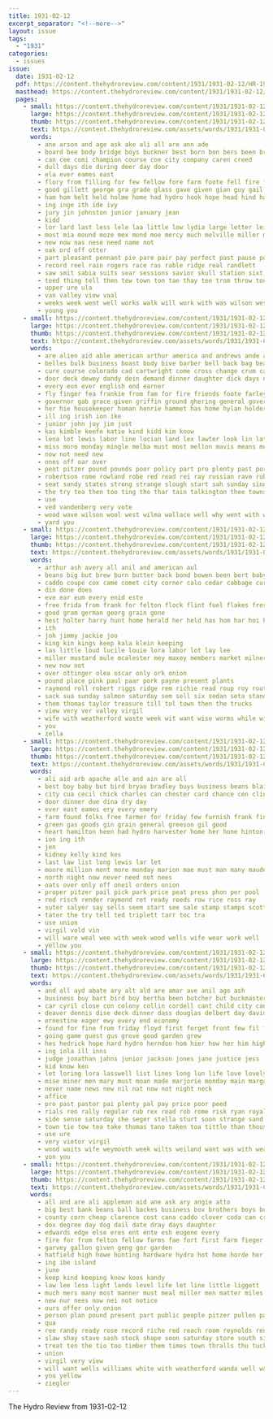 ```yaml
---
title: 1931-02-12
excerpt_separator: "<!--more-->"
layout: issue
tags:
  - "1931"
categories:
  - issues
issue:
  date: 1931-02-12
  pdf: https://content.thehydroreview.com/content/1931/1931-02-12/HR-1931-02-12.pdf
  masthead: https://content.thehydroreview.com/content/1931/1931-02-12/masthead/HR-1931-02-12.jpg
  pages:
    - small: https://content.thehydroreview.com/content/1931/1931-02-12/small/HR-1931-02-12-01.jpg
      large: https://content.thehydroreview.com/content/1931/1931-02-12/large/HR-1931-02-12-01.jpg
      thumb: https://content.thehydroreview.com/content/1931/1931-02-12/thumbnails/HR-1931-02-12-01.jpg
      text: https://content.thehydroreview.com/assets/words/1931/1931-02-12/HR-1931-02-12-01.txt
      words:
        - ane arson and age ask ake ali all are ann ade
        - board bee body bridge boys buckner best born bon bers been brought beg both biter bradley
        - can cee comi champion course coe city company caren creed
        - dull days die during deer day door
        - ela ever eames east
        - flory from filling for few fellow fore farm foote fell fire found follo face
        - good gillett george gra grade glass gave given gian guy gail
        - ham hom helt held holme home had hydro hook hope head hind hard hal helps half helen has
        - ing inge ith ide ivy
        - jury jin johnston junior january jean
        - kidd
        - lor lard last less lele laa little low lydia large letter leia lover lincoln leath ler lowe
        - most mia mound moze mex mond moe mercy much melville miller mak matter march more man miles
        - new now nas nese need name not
        - oak ord off otter
        - part pleasant pennant pie pare pair pay perfect past pause por
        - record reel rain rogers race ras rable ridge real randlett
        - saw smit sabia suits sear sessions savior skull station sixt shan short second schools sumner sat school sting sony soar sang struth state shing show
        - teed thing tell then tew town ton tae thay tee trom throw tous tane the
        - upper ure ula
        - van valley view vaal
        - weeks week went well works walk will work with was wilson west
        - young you
    - small: https://content.thehydroreview.com/content/1931/1931-02-12/small/HR-1931-02-12-02.jpg
      large: https://content.thehydroreview.com/content/1931/1931-02-12/large/HR-1931-02-12-02.jpg
      thumb: https://content.thehydroreview.com/content/1931/1931-02-12/thumbnails/HR-1931-02-12-02.jpg
      text: https://content.thehydroreview.com/assets/words/1931/1931-02-12/HR-1931-02-12-02.txt
      words:
        - are alien aid able american arthur america and andrews ande allie ayres all ave adams auen ani art army adle amer alabi
        - belles bulk business boast body bive barber bell back bag beans bert bers bickell betty becker browne but bridge best been bertha bring bros butler
        - cure course colorado cad cartwright come cross change crum catching cop crimes credit chittenden can coffee claude county cook courage city curtain counter cromwell cast car cox
        - door deck dewey dandy dein demand dinner daughter dick days deep detweiler diss despot dunnington day during dicks dan
        - every eon ever english end earner
        - fly finger fea frankie from fam for fire friends foote farley forrest first faith few folsom
        - governor gab grace given griffin ground ghering general govern gore getting george games garlic garvey
        - her hie housekeeper human henrie hammet has home hylan holderman harry hyland hot had hydro husband him hafer harris harold hopewell hour holmes helmuth henry hone herndon harder house
        - ill ing irish ion ike
        - junior john joy jim just
        - kas kimble keefe katie kind kidd kim know
        - lena lot lewis labor line lucian land lex lawter look lin latin lyle laws late lose love lucille left like law lows lero later lack latia large last
        - miss moro monday mingle melba must most mellon mavis means moseley mar madero mill mosel murray mail min miles maxton more marines mire maine miller man many mealy moc morning mur
        - now not need new
        - ones off oar over
        - pent pitzer pound pounds poor policy part pro plenty past pork prince per pla pulling politi pure pancake place people pins peoples
        - robertson rome rowland robe red read rei ray russian rave ruby ran run roy rec
        - seat sandy states strong strange slough start sah sunday sing shake seems store second send sock sister ster sam special super six such stoops south stout slagell stutzman smedley shell sheriff stole state son street stimson smiles southern stay say saturday
        - the try tea then too ting tho thar tain talkington thee towns than talk tar tam them ted thing
        - use
        - ved vandenberg very vote
        - wood wave wilson wool west wilma wallace well why went with week will weatherford was wales wares werk word woosley while wife way
        - yard you
    - small: https://content.thehydroreview.com/content/1931/1931-02-12/small/HR-1931-02-12-03.jpg
      large: https://content.thehydroreview.com/content/1931/1931-02-12/large/HR-1931-02-12-03.jpg
      thumb: https://content.thehydroreview.com/content/1931/1931-02-12/thumbnails/HR-1931-02-12-03.jpg
      text: https://content.thehydroreview.com/assets/words/1931/1931-02-12/HR-1931-02-12-03.txt
      words:
        - arthur ash avery all anil and american aul
        - beans big but brew burn butter back bond bowen been bert baby ben beck beams best burns book buy
        - caddo coupe cox came comet city corner calo cedar cabbage cure carl cody crissman call cost
        - din done does
        - eve ear eum every enid este
        - free frida from frank for felton flock flint fuel flakes fresh frost fry
        - good gram german georg grain gone
        - hest holter harry hunt home herald her held has hom har hoi hydro
        - ith
        - joh jimmy jackie joo
        - king kin kings keep kala klein keeping
        - las little loud lucile louie lora labor lot lay lee
        - miller mustard mule mcalester mey maxey members market milner money march most mille mon mound marion mich many mis meg mil
        - new now not
        - over ottinger olea oscar only ork onion
        - pound place pink paul paar pork payne present plants
        - raymond roll robert riggs ridge rem richie read roup roy route rice
        - sack sua sunday salmon saturday sem sell six sedan seta standard small spark see sting special super sport sie stay school sane store simple
        - them thomas taylor treasure till tol town then the trucks
        - view very ver valley virgil
        - wife with weatherford waste week wit want wise worms while wiser white will wheat weight well work
        - you
        - zella
    - small: https://content.thehydroreview.com/content/1931/1931-02-12/small/HR-1931-02-12-04.jpg
      large: https://content.thehydroreview.com/content/1931/1931-02-12/large/HR-1931-02-12-04.jpg
      thumb: https://content.thehydroreview.com/content/1931/1931-02-12/thumbnails/HR-1931-02-12-04.jpg
      text: https://content.thehydroreview.com/assets/words/1931/1931-02-12/HR-1931-02-12-04.txt
      words:
        - ali aid arb apache alle and ain are all
        - best boy baby but bird bryan bradley buys business beans blaine book bank buy busi beach
        - city cua cecil chick charles can chester card chance cen clinton course chic caller coffer craig company courts comes
        - door dinner due dina dry day
        - ever east eames ery every emery
        - farm found folks free farmer for friday few furnish frank fin
        - green gas goods gin grain general greeson gil good
        - heart hamilton heen had hydro harvester home her hone hinton hard hint hook half has homa henke hibbs
        - ion ing ith
        - jen
        - kidney kelly kind kes
        - last law list long lewis lar let
        - moore million mont more monday marion mae must man many maude made mccormick miller men
        - north night now never need not nees
        - oats over only off oneil orders onion
        - proper pitzer pail pick park price peat press phon per pool
        - red risch render raymond ret ready reeds row rice ross ray
        - suter salyer say sells seem start see sale stamp stamps scott soon sever sled sunday store sun stewart super special sal spring seek service
        - tater the try tell ted triplett tarr toc tra
        - use union
        - virgil vold vin
        - will ware weal wee with week wood wells wife wear work well
        - yellow you
    - small: https://content.thehydroreview.com/content/1931/1931-02-12/small/HR-1931-02-12-05.jpg
      large: https://content.thehydroreview.com/content/1931/1931-02-12/large/HR-1931-02-12-05.jpg
      thumb: https://content.thehydroreview.com/content/1931/1931-02-12/thumbnails/HR-1931-02-12-05.jpg
      text: https://content.thehydroreview.com/assets/words/1931/1931-02-12/HR-1931-02-12-05.txt
      words:
        - and all ayd abate ary alt ald are amar ave anil ago ash
        - business buy bart bird boy bertha been butcher but buckmaster birth boys breath bas bin begun brown brine bryson bradley
        - car cyril close con colony collin cordell cant child city can chance che church chapel came cope crissman cousins cen cost
        - deaver dennis dise deck dinner dass douglas delbert day david davis days dry del
        - ernestine eager ewy every end economy
        - found for fine from friday floyd first forget front few fil face fess farley finley fill fees forbes forest falls ford
        - going game guest gus grove good garden grew
        - hes hedrick hope hard hydro herndon hom hier how her him high has henry home hands hie howe harris hart harlin hardin had hills
        - ing iola ill inns
        - judge jonathan jahns junior jackson jones jane justice jess
        - kid know ken
        - let loring lora lasswell list lines long lun life love lovely lawton last laura lund low lease lap
        - mise miner men mary must moan made marjorie monday main margaret mil most mean mitchell money marion may miss
        - never name news new nil nat now not night neck
        - office
        - pro past pastor pai plenty pal pay price poor peed
        - rials ren rally regular rub rex read rob rome risk ryan royal
        - side sense saturday she seger stella sturt soon strange sand speak sick sat sunday short saving school sale strong store scott shirley saah swe save scale second spring state small san sien said sister stamp
        - town tie tow tea take thomas tano taken toa tittle than thousand the tiffany then trip talk tary tint
        - use ure
        - very vietor virgil
        - wood waits wife weymouth week wilts weiland want was with weary weeks why word weatherford well wil wilson walk welc wills will world west work
        - yon you
    - small: https://content.thehydroreview.com/content/1931/1931-02-12/small/HR-1931-02-12-06.jpg
      large: https://content.thehydroreview.com/content/1931/1931-02-12/large/HR-1931-02-12-06.jpg
      thumb: https://content.thehydroreview.com/content/1931/1931-02-12/thumbnails/HR-1931-02-12-06.jpg
      text: https://content.thehydroreview.com/assets/words/1931/1931-02-12/HR-1931-02-12-06.txt
      words:
        - all and are ali appleman aid ane ask ary angie atto
        - big best bank beans ball backes business box brothers boys butter bible better but bring buy
        - county corn cheap clarence cost cana caddo clover coda can cream con court call case crail
        - dox degree day dog dail date dray days daughter
        - edwards edge else eres ent ente esh eugene every
        - fire for from felton fellow farms fae fort first farm fieger fon forges found friday
        - garvey gallon given geng gor garden
        - hatfield high howe hunting hardware hydro hot home horde her holter hier heed homes how heads hin
        - ing ibe island
        - june
        - keep kind keeping know koos kandy
        - law lee less light lands level life let line little liggett
        - much mers many most manner must meal miller men matter miles may means monday
        - new nur nees now nei not notice
        - ours offer only onion
        - person plan pound present part public people pitzer pullen pain pinto payne pounds piece
        - qua
        - ree randy ready rose record riche red reach room reynolds render roy rate rent rock
        - slaw shay stave sash stock shape soon saturday store south silver see speedy state seed sunday son standard sale sell short sugar sweet samples service smith school small stores
        - treat ten the tio too timber them times town thralls thu tucker
        - union
        - virgil very view
        - will want wells williams white with weatherford wanda well warren
        - you yellow
        - ziegler
---
```


The Hydro Review from 1931-02-12

<!--more-->

